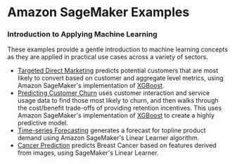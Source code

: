 # Amazon SageMaker Examples

### Introduction to Applying Machine Learning

These examples provide a gentle introduction to machine learning concepts as they are applied in practical use cases across a variety of sectors.

- [Targeted Direct Marketing](xgboost_direct_marketing) predicts potential customers that are most likely to convert based on customer and aggregate level metrics, using Amazon SageMaker's implementation of [XGBoost](https://github.com/dmlc/xgboost).
- [Predicting Customer Churn](xgboost_customer_churn) uses customer interaction and service usage data to find those most likely to churn, and then walks through the cost/benefit trade-offs of providing retention incentives.  This uses Amazon SageMaker's implementation of [XGBoost](https://github.com/dmlc/xgboost) to create a highly predictive model.
- [Time-series Forecasting](linear_time_series_forecast) generates a forecast for topline product demand using Amazon SageMaker's Linear Learner algorithm.
- [Cancer Prediction](breast_cancer_prediction) predicts Breast Cancer based on features derived from images, using SageMaker's Linear Learner.
